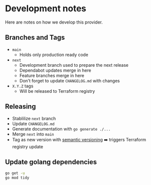 # Development notes

Here are notes on how we develop this provider.

## Branches and Tags

- `main`
  - Holds only production ready code
- `next`
  - Development branch used to prepare the next release
  - Dependabot updates merge in here
  - Feature branches merge in here
  - Don't forget to update `CHANGELOG.md` with changes
- `X.Y.Z` tags
  - Will be released to Terraform registry

## Releasing

- Stablilize `next` branch
- Update `CHANGELOG.md`
- Generate documentation with `go generate ./...`
- Merge `next` into `main`
- Tag as new version with [semantic versioning](https://semver.org/) :arrow_right: triggers Terraform registry update

## Update golang dependencies

```bash
go get -u
go mod tidy
```